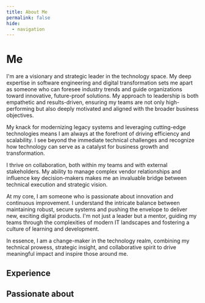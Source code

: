 ```yaml
---
title: About Me
permalink: false
hide:
  - navigation  
---
```


# Me

I'm are a visionary and strategic leader in the technology space. My deep expertise in software engineering and digital transformation sets me apart as someone who can foresee industry trends and guide organizations toward innovative, future-proof solutions. My approach to leadership is both empathetic and results-driven, ensuring my teams are not only high-performing but also deeply motivated and aligned with the broader business objectives.

My knack for modernizing legacy systems and leveraging cutting-edge technologies means I am always at the forefront of driving efficiency and scalability. I see beyond the immediate technical challenges and recognize how technology can serve as a catalyst for business growth and transformation.

I thrive on collaboration, both within my teams and with external stakeholders. My ability to manage complex vendor relationships and influence key decision-makers makes me an invaluable bridge between technical execution and strategic vision.

At my core, I am someone who is passionate about innovation and continuous improvement. I understand the intricate balance between maintaining robust, secure systems and pushing the envelope to deliver new, exciting digital products. I'm not just a leader but a mentor, guiding my teams through the complexities of modern IT landscapes and fostering a culture of learning and development.

In essence, I am a change-maker in the technology realm, combining my technical prowess, strategic insight, and collaborative spirit to drive meaningful impact and inspire those around me.


## Experience



## Passionate about